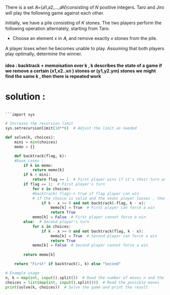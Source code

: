 There is a set 𝐴={𝑎1,𝑎2,…,𝑎𝑁}consisting of 𝑁 positive integers. Taro and Jiro will play the following game against each other.

Initially, we have a pile consisting of 𝐾 stones. The two players perform the following operation alternately, starting from Taro:

- Choose an element 𝑥 in 𝐴, and remove exactly 𝑥 stones from the pile.

A player loses when he becomes unable to play. Assuming that both players play optimally, determine the winner.
#### idea : backtrack + memoisation over k , k describes the state of a game if we remove a certain (x1,x2..xn ) stones or (y1,y2.ym) stones we might find the same k , then there is repeated work 
# solution :
```python 

```import sys

# Increase the recursion limit
sys.setrecursionlimit(10**6)  # Adjust the limit as needed

def solve(k, choices):
    mini = min(choices)
    memo = {}

    def backtrack(flag, k):
    #base cases : 
        if k in memo:
            return memo[k]
        if k < mini:
            return flag == 1  # First player wins if it's their turn and no move is 
        if flag == 1:  # First player's turn
            for x in choices:
            #backtrack( flag)-> true if flag player can win 
            # if the choice is valid and the seonc player looses , then that move forces the second player to loose, we return true 
                if k - x >= 0 and not backtrack(-flag, k - x):
                    memo[k] = True  # First player can force a win
                    return True
            memo[k] = False  # First player cannot force a win
        else:  # Second player's turn
            for x in choices:
                if k - x >= 0 and not backtrack(flag, k - x):
                    memo[k] = True  # Second player can force a win
                    return True
            memo[k] = False  # Second player cannot force a win
        
        return memo[k]

    return "First" if backtrack(1, k) else "Second"

# Example usage
n, k = map(int, input().split())  # Read the number of moves n and the total stones k
choices = list(map(int, input().split()))  # Read the possible moves
print(solve(k, choices))  # Solve the game and print the result
